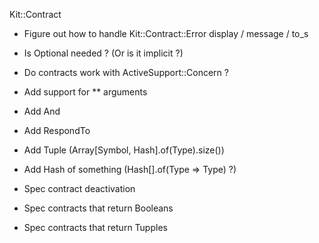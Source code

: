 Kit::Contract

  - Figure out how to handle Kit::Contract::Error display / message / to_s

  - Is Optional needed ? (Or is it implicit ?)

  - Do contracts work with ActiveSupport::Concern ?

  - Add support for ** arguments

  - Add And
  - Add RespondTo
  - Add Tuple (Array[Symbol, Hash].of(Type).size())
  - Add Hash of something (Hash[].of(Type => Type) ?)

  - Spec contract deactivation
  - Spec contracts that return Booleans
  - Spec contracts that return Tupples



